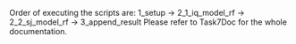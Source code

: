 Order of executing the scripts are: 1_setup -> 2_1_iq_model_rf -> 2_2_sj_model_rf -> 3_append_result
Please refer to Task7Doc for the whole documentation.